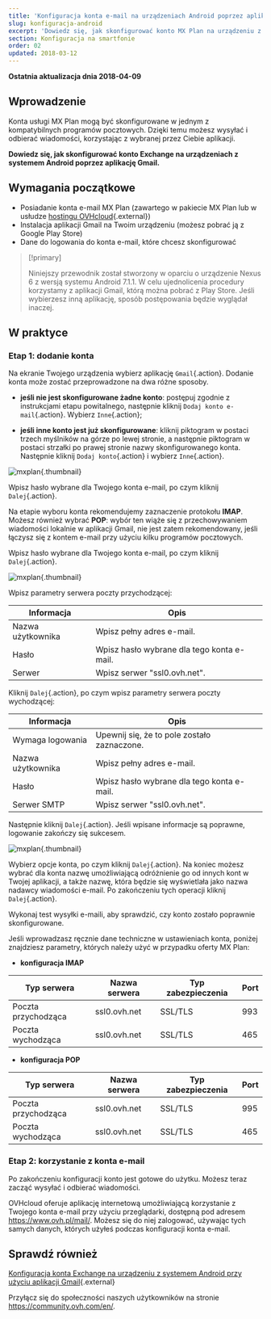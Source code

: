```yaml
---
title: 'Konfiguracja konta e-mail na urządzeniach Android poprzez aplikację Gmail'
slug: konfiguracja-android
excerpt: 'Dowiedz się, jak skonfigurować konto MX Plan na urządzeniu z systemem Android poprzez aplikację Gmail'
section: Konfiguracja na smartfonie
order: 02
updated: 2018-03-12
---
```


**Ostatnia aktualizacja dnia 2018-04-09**

## Wprowadzenie

Konta usługi MX Plan mogą być skonfigurowane w jednym z kompatybilnych programów pocztowych. Dzięki temu możesz wysyłać i odbierać wiadomości, korzystając z wybranej przez Ciebie aplikacji.

**Dowiedz się, jak skonfigurować konto Exchange na urządzeniach z systemem Android poprzez aplikację Gmail.**

## Wymagania początkowe

- Posiadanie konta e-mail MX Plan (zawartego w pakiecie MX Plan lub w usłudze [hostingu OVHcloud](https://www.ovhcloud.com/pl/web-hosting/){.external})
- Instalacja aplikacji Gmail na Twoim urządzeniu (możesz pobrać ją z Google Play Store)
- Dane do logowania do konta e-mail, które chcesz skonfigurować

> [!primary]
>
> Niniejszy przewodnik został stworzony w oparciu o urządzenie Nexus 6 z wersją systemu Android 7.1.1. W celu ujednolicenia procedury korzystamy z aplikacji Gmail, którą można pobrać z Play Store. Jeśli wybierzesz inną aplikację, sposób postępowania będzie wyglądał inaczej.
>

## W praktyce

### Etap 1: dodanie konta

Na ekranie Twojego urządzenia wybierz aplikację `Gmail`{.action}. Dodanie konta może zostać przeprowadzone na dwa różne sposoby.

- **jeśli nie jest skonfigurowane żadne konto**: postępuj zgodnie z instrukcjami etapu powitalnego, następnie kliknij `Dodaj konto e-mail`{.action}. Wybierz `Inne`{.action}; 

- **jeśli inne konto jest już skonfigurowane**: kliknij piktogram w postaci trzech myślników na górze po lewej stronie, a następnie piktogram w postaci strzałki po prawej stronie nazwy skonfigurowanego konta. Następnie kliknij `Dodaj konto`{.action} i wybierz `Inne`{.action}. 

![mxplan](images/configuration-gmail-application-android-step1.png){.thumbnail}

Wpisz hasło wybrane dla Twojego konta e-mail, po czym kliknij `Dalej`{.action}.

Na etapie wyboru konta rekomendujemy zaznaczenie protokołu **IMAP**. Możesz również wybrać **POP**: wybór ten wiąże się z przechowywaniem wiadomości lokalnie w aplikacji Gmail, nie jest zatem rekomendowany, jeśli łączysz się z kontem e-mail przy użyciu kilku programów pocztowych.

Wpisz hasło wybrane dla Twojego konta e-mail, po czym kliknij `Dalej`{.action}.

![mxplan](images/configuration-gmail-application-android-step2.png){.thumbnail}

Wpisz parametry serwera poczty przychodzącej:

|Informacja|Opis| 
|---|---| 
|Nazwa użytkownika|Wpisz pełny adres e-mail.|
|Hasło|Wpisz hasło wybrane dla tego konta e-mail.|
|Serwer|Wpisz serwer "ssl0.ovh.net".|

Kliknij `Dalej`{.action}, po czym wpisz parametry serwera poczty wychodzącej:

|Informacja|Opis| 
|---|---| 
|Wymaga logowania|Upewnij się, że to pole zostało zaznaczone.|
|Nazwa użytkownika|Wpisz pełny adres e-mail.|
|Hasło|Wpisz hasło wybrane dla tego konta e-mail.|
|Serwer SMTP|Wpisz serwer "ssl0.ovh.net".|

Następnie kliknij `Dalej`{.action}. Jeśli wpisane informacje są poprawne, logowanie zakończy się sukcesem.

![mxplan](images/configuration-gmail-application-android-step3.png){.thumbnail}

Wybierz opcje konta, po czym kliknij `Dalej`{.action}. Na koniec możesz wybrać dla konta nazwę umożliwiającą odróżnienie go od innych kont w Twojej aplikacji, a także nazwę, która będzie się wyświetlała jako nazwa nadawcy wiadomości e-mail. Po zakończeniu tych operacji kliknij `Dalej`{.action}.

Wykonaj test wysyłki e-maili, aby sprawdzić, czy konto zostało poprawnie skonfigurowane.

Jeśli wprowadzasz ręcznie dane techniczne w ustawieniach konta, poniżej znajdziesz parametry, których należy użyć w przypadku oferty MX Plan:

- **konfiguracja IMAP**

|Typ serwera|Nazwa serwera|Typ zabezpieczenia|Port|
|---|---|---|---|
|Poczta przychodząca|ssl0.ovh.net|SSL/TLS|993|
|Poczta wychodząca|ssl0.ovh.net|SSL/TLS|465|

- **konfiguracja POP**

|Typ serwera|Nazwa serwera|Typ zabezpieczenia|Port|
|---|---|---|---|
|Poczta przychodząca|ssl0.ovh.net|SSL/TLS|995|
|Poczta wychodząca|ssl0.ovh.net|SSL/TLS|465|

### Etap 2: korzystanie z konta e-mail

Po zakończeniu konfiguracji konto jest gotowe do użytku. Możesz teraz zacząć wysyłać i odbierać wiadomości.

OVHcloud oferuje aplikację internetową umożliwiającą korzystanie z Twojego konta e-mail przy użyciu przeglądarki, dostępną pod adresem <https://www.ovh.pl/mail/>. Możesz się do niej zalogować, używając tych samych danych, których użyłeś podczas konfiguracji konta e-mail.

## Sprawdź również

[Konfiguracja konta Exchange na urządzeniu z systemem Android przy użyciu aplikacji Gmail](https://docs.ovh.com/pl/microsoft-collaborative-solutions/exchange_20132016_konfiguracja_w_systemie_android/){.external}

Przyłącz się do społeczności naszych użytkowników na stronie <https://community.ovh.com/en/>.